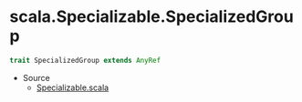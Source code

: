 
#                     scala.Specializable.SpecializedGroup                     #

```scala
trait SpecializedGroup extends AnyRef
```

* Source
  * [Specializable.scala](https://github.com/scala/scala/tree/6d09a1ba5f/src/library/scala/Specializable.scala#L1)

